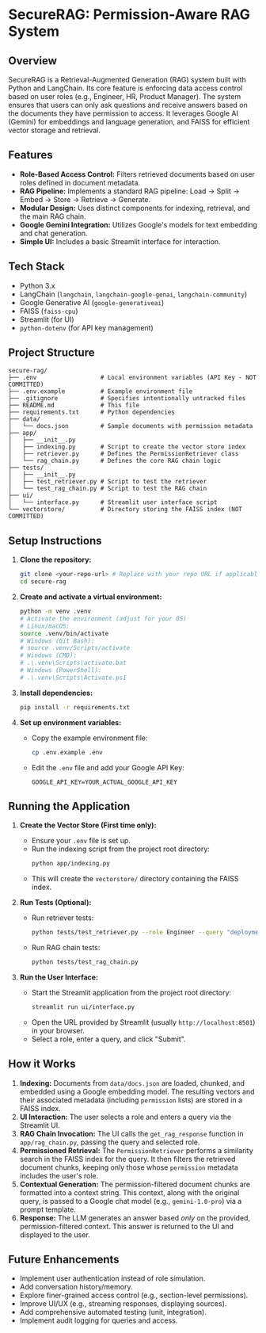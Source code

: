 # SecureRAG: Permission-Aware RAG System

## Overview

SecureRAG is a Retrieval-Augmented Generation (RAG) system built with Python and LangChain. Its core feature is enforcing data access control based on user roles (e.g., Engineer, HR, Product Manager). The system ensures that users can only ask questions and receive answers based on the documents they have permission to access. It leverages Google AI (Gemini) for embeddings and language generation, and FAISS for efficient vector storage and retrieval.

## Features

* **Role-Based Access Control:** Filters retrieved documents based on user roles defined in document metadata.
* **RAG Pipeline:** Implements a standard RAG pipeline: Load -> Split -> Embed -> Store -> Retrieve -> Generate.
* **Modular Design:** Uses distinct components for indexing, retrieval, and the main RAG chain.
* **Google Gemini Integration:** Utilizes Google's models for text embedding and chat generation.
* **Simple UI:** Includes a basic Streamlit interface for interaction.

## Tech Stack

* Python 3.x
* LangChain (`langchain`, `langchain-google-genai`, `langchain-community`)
* Google Generative AI (`google-generativeai`)
* FAISS (`faiss-cpu`)
* Streamlit (for UI)
* `python-dotenv` (for API key management)

## Project Structure

```
secure-rag/
├── .env                  # Local environment variables (API Key - NOT COMMITTED)
├── .env.example          # Example environment file
├── .gitignore            # Specifies intentionally untracked files
├── README.md             # This file
├── requirements.txt      # Python dependencies
├── data/
│   └── docs.json         # Sample documents with permission metadata
├── app/
│   ├── __init__.py
│   ├── indexing.py       # Script to create the vector store index
│   ├── retriever.py      # Defines the PermissionRetriever class
│   └── rag_chain.py      # Defines the core RAG chain logic
├── tests/
│   ├── __init__.py
│   ├── test_retriever.py # Script to test the retriever
│   └── test_rag_chain.py # Script to test the RAG chain
├── ui/
│   └── interface.py      # Streamlit user interface script
└── vectorstore/          # Directory storing the FAISS index (NOT COMMITTED)

```

## Setup Instructions

1.  **Clone the repository:**
    ```bash
    git clone <your-repo-url> # Replace with your repo URL if applicable
    cd secure-rag
    ```

2.  **Create and activate a virtual environment:**
    ```bash
    python -m venv .venv
    # Activate the environment (adjust for your OS)
    # Linux/macOS:
    source .venv/bin/activate
    # Windows (Git Bash):
    # source .venv/Scripts/activate
    # Windows (CMD):
    # .\.venv\Scripts\activate.bat
    # Windows (PowerShell):
    # .\.venv\Scripts\Activate.ps1
    ```

3.  **Install dependencies:**
    ```bash
    pip install -r requirements.txt
    ```

4.  **Set up environment variables:**
    * Copy the example environment file:
        ```bash
        cp .env.example .env
        ```
    * Edit the `.env` file and add your Google API Key:
        ```dotenv
        GOOGLE_API_KEY=YOUR_ACTUAL_GOOGLE_API_KEY
        ```

## Running the Application

1.  **Create the Vector Store (First time only):**
    * Ensure your `.env` file is set up.
    * Run the indexing script from the project root directory:
        ```bash
        python app/indexing.py
        ```
    * This will create the `vectorstore/` directory containing the FAISS index.

2.  **Run Tests (Optional):**
    * Run retriever tests:
        ```bash
        python tests/test_retriever.py --role Engineer --query "deployment"
        ```
    * Run RAG chain tests:
        ```bash
        python tests/test_rag_chain.py
        ```

3.  **Run the User Interface:**
    * Start the Streamlit application from the project root directory:
        ```bash
        streamlit run ui/interface.py
        ```
    * Open the URL provided by Streamlit (usually `http://localhost:8501`) in your browser.
    * Select a role, enter a query, and click "Submit".

## How it Works

1.  **Indexing:** Documents from `data/docs.json` are loaded, chunked, and embedded using a Google embedding model. The resulting vectors and their associated metadata (including `permission` lists) are stored in a FAISS index.
2.  **UI Interaction:** The user selects a role and enters a query via the Streamlit UI.
3.  **RAG Chain Invocation:** The UI calls the `get_rag_response` function in `app/rag_chain.py`, passing the query and selected role.
4.  **Permissioned Retrieval:** The `PermissionRetriever` performs a similarity search in the FAISS index for the query. It then filters the retrieved document chunks, keeping only those whose `permission` metadata includes the user's role.
5.  **Contextual Generation:** The permission-filtered document chunks are formatted into a context string. This context, along with the original query, is passed to a Google chat model (e.g., `gemini-1.0-pro`) via a prompt template.
6.  **Response:** The LLM generates an answer based *only* on the provided, permission-filtered context. This answer is returned to the UI and displayed to the user.

## Future Enhancements

* Implement user authentication instead of role simulation.
* Add conversation history/memory.
* Explore finer-grained access control (e.g., section-level permissions).
* Improve UI/UX (e.g., streaming responses, displaying sources).
* Add comprehensive automated testing (unit, integration).
* Implement audit logging for queries and access.
